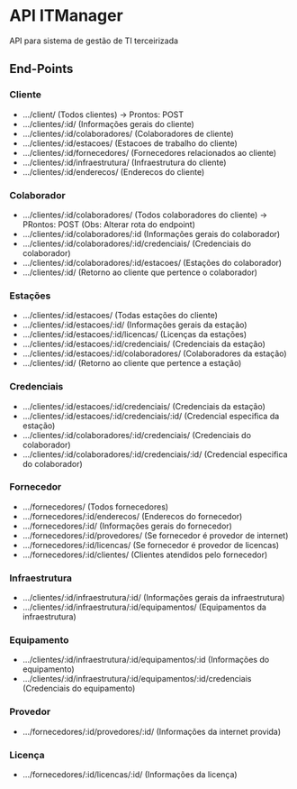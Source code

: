 # API ITManager
API para sistema de gestão de TI terceirizada

## End-Points
### Cliente
- .../client/ (Todos clientes) -> Prontos: POST
- .../clientes/:id/ (Informações gerais do cliente)
- .../clientes/:id/colaboradores/ (Colaboradores de cliente)
- .../clientes/:id/estacoes/ (Estacoes de trabalho do cliente)
- .../clientes/:id/fornecedores/ (Fornecedores relacionados ao cliente)
- .../clientes/:id/infraestrutura/ (Infraestrutura do cliente)
- .../clientes/:id/enderecos/ (Enderecos do cliente)

### Colaborador
- .../clientes/:id/colaboradores/ (Todos colaboradores do cliente) -> PRontos: POST (Obs: Alterar rota do endpoint)
- .../clientes/:id/colaboradores/:id (Informações gerais do colaborador)
- .../clientes/:id/colaboradores/:id/credenciais/ (Credenciais do colaborador)
- .../clientes/:id/colaboradores/:id/estacoes/ (Estações do colaborador) 
- .../clientes/:id/ (Retorno ao cliente que pertence o colaborador)

### Estações
- .../clientes/:id/estacoes/ (Todas estações do cliente)
- .../clientes/:id/estacoes/:id/ (Informações gerais da estação)
- .../clientes/:id/estacoes/:id/licencas/ (Licenças da estações)
- .../clientes/:id/estacoes/:id/credenciais/ (Credenciais da estação)
- .../clientes/:id/estacoes/:id/colaboradores/ (Colaboradores da estação)
- .../clientes/:id/ (Retorno ao cliente que pertence a estação)

### Credenciais
- .../clientes/:id/estacoes/:id/credenciais/ (Credenciais da estação)
- .../clientes/:id/estacoes/:id/credenciais/:id/ (Credencial especifica da estação)
- .../clientes/:id/colaboradores/:id/credenciais/ (Credenciais do colaborador)
- .../clientes/:id/colaboradores/:id/credenciais/:id/ (Credencial especifica do colaborador)

### Fornecedor
- .../fornecedores/ (Todos fornecedores)
- .../fornecedores/:id/enderecos/ (Enderecos do fornecedor)
- .../fornecedores/:id/ (Informações gerais do fornecedor)
- .../fornecedores/:id/provedores/ (Se fornecedor é provedor de internet)
- .../fornecedores/:id/licencas/ (Se fornecedor é provedor de licencas)
- .../fornecedores/:id/clientes/ (Clientes atendidos pelo fornecedor) 

### Infraestrutura
- .../clientes/:id/infraestrutura/:id/ (Informações gerais da infraestrutura)
- .../clientes/:id/infraestrutura/:id/equipamentos/ (Equipamentos da infraestrutura)

### Equipamento
- .../clientes/:id/infraestrutura/:id/equipamentos/:id (Informações do equipamento)
- .../clientes/:id/infraestrutura/:id/equipamentos/:id/credenciais (Credenciais do equipamento)

### Provedor
- .../fornecedores/:id/provedores/:id/ (Informações da internet provida) 

### Licença
- .../fornecedores/:id/licencas/:id/ (Informações da licença)






